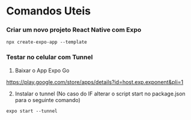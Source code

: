 # Comandos Uteis

### Criar um novo projeto React Native com Expo

```
npx create-expo-app --template
```

### Testar no celular com Tunnel

1) Baixar o App Expo Go

https://play.google.com/store/apps/details?id=host.exp.exponent&pli=1

2) Instalar o tunnel (No caso do IF alterar o script start no package.json para o seguinte comando)

```
expo start --tunnel
```


